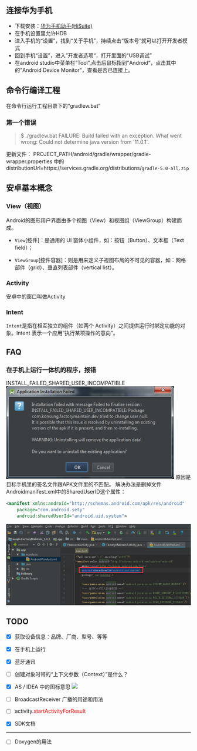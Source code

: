 
## 连接华为手机
* 下载安装：[华为手机助手(HiSuite)](https://consumer.huawei.com/cn/support/hisuite/)
* 在手机设置里允许HDB
* 进入手机的“设置”，找到“关于手机”，持续点击“版本号”就可以打开开发者模式
* 回到手机“设置”，进入”开发者选项“，打开里面的“USB调试”
* 在android studio中菜单栏“Tool”,点击后鼠标指到”Android“，点击其中的"Android Device Monitor"，查看是否已连接上。

## 命令行编译工程
在命令行运行工程目录下的“gradlew.bat”

### 第一个错误
> $ ./gradlew.bat
> FAILURE: Build failed with an exception.
> What went wrong:
> Could not determine java version from '11.0.1'.

更新文件：
PROJECT_PATH/android/gradle/wrapper/gradle-wrapper.properties
中的
distributionUrl=https\://services.gradle.org/distributions/`gradle-5.0-all.zip`


## 安卓基本概念
### View（视图）
Android的图形用户界面由多个视图（View）和视图组（ViewGroup）构建而成。
* `View`[控件]：是通用的 UI 窗体小组件，如：按钮（Button）、文本框（Text field）；

* `ViewGroup`[控件容器]：则是用来定义子视图布局的不可见的容器，如：网格部件（grid）、垂直列表部件（vertical list）。

### Activity

安卓中的窗口叫做Activity

### Intent
`Intent`是指在相互独立的组件（如两个 Activity）之间提供运行时绑定功能的对象。Intent 表示一个应用“执行某项操作的意向”。

## FAQ
### 在手机上运行一体机的程序，报错
INSTALL_FAILED_SHARED_USER_INCOMPATIBLE
![](images/01.png)
原因是目标手机里的签名文件跟APK文件里的不匹配。
解决办法是删掉文件Androidmanifest.xml中的SharedUserID这个属性：

~~~ xml
<manifest xmlns:android="http://schemas.android.com/apk/res/android"
    package="com.android.sety"
    android:sharedUserId="android.uid.system">
~~~
![](images/02.png)

## TODO

- [x] 获取设备信息：品牌、厂商、型号、等等

- [x] 在手机上运行

- [x] 蓝牙通讯

- [ ] 创建对象时带的“上下文参数（Context）”是什么？

- [x] AS / IDEA 中的图标意思
  ![](images\gutter.icos.png)

- [ ] BroadcastReceiver 广播的用途和用法

- [ ] activity.<font color=red>startActivityForResult</font>

- [x] SDK文档

---

- [ ] Doxygen的用法


